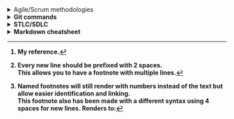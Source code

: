 <details>
  <summary>Agile/Scrum methodologies</summary>
 

# [^4]: <b>Agile Methodology<b>
# Ретроспектива
# Ключевые концепции Agile  

![arrowdown](https://github.com/UserQA07/Tallinn-Learning/assets/144763744/74e68fd7-0356-4043-91d9-2d3424eb8f57)

## Пользовательские истории (User Stories):
после консультации с заказчиком или владельцем продукта команда делит работу, которую необходимо выполнить, на функциональные этапы, называемые «пользовательскими историями». Ожидается, что каждая пользовательская история внесет свой вклад в ценность всего продукта;

## Ежедневные собрания (Daily Meeting):
каждый день в одно и то же время группа собирается, чтобы ознакомить всех с информацией, которая имеет жизненно важное значение для координации: каждый член команды кратко описывает все «завершенные» вклады и любые препятствия, стоящие на их пути;

## Персонажи (Personas):
когда этого требует проект - например, когда пользовательский опыт является основным фактором результатов проекта - команда создает подробные синтетические биографии фиктивных пользователей будущего продукта: они называются personas;

## Команда (Team): «Команда» в Agile понимании -
это небольшая группа людей, назначенных на один и тот же проект или effort, почти все из них на постоянной основе. Незначительное меньшинство членов команды может работать неполный рабочий день или иметь конкурирующие обязанности;

## Инкрементальная разработка (Incremental Development): 
почти все Agile-команды отдают предпочтение стратегии инкрементального развития; в контексте Agile это означает, что можно использовать каждую последующую версию продукта, и каждая основывается на предыдущей версии, добавляя видимые для пользователя функциональные возможности;

## Итеративная разработка (Iterative Development):
Agile-проекты являются итеративными, поскольку они намеренно позволяют «повторять» действия по разработке программного обеспечения и потенциально «пересматривать» одни и те же рабочие продукты;

## Ретроспектива (Milestone Retrospective):
после того, как проект был запущен в течение некоторого времени или в конце проекта, все постоянные члены команды (не только разработчики) вкладывают от одного до трех дней в подробный анализ значимых событий проекта.

# Scrum Methodology

## Scrum - 
наиболее популярный Agile-фреймворк, для многих людей эти термины являются синонимами. Scrum - это фреймворк процесса, используемый для управления разработкой продукта и другой работой, связанной с знаниями. Скрам является эмпирическим в том смысле, что дает командам возможность установить гипотезу о том, как они думают, что что-то работает, опробовать это, проанализировать полученный опыт и внести соответствующие коррективы. То есть при правильном использовании фреймворка. Скрам структурирован таким образом, чтобы команды могли использовать практики из других фреймворков, которые имеют смысл для контекста команды.
Scrum лучше всего подходит в случае, когда кросс-функциональная команда работает в среде разработки продукта, где есть нетривиальный объем работы, которую можно разделить на более чем одну 2-4-недельную итерацию.

## Ценности:
## Преданность (Commitment):
Члены команды лично привержены достижению целей команды;

## Смелость (Courage):
Члены команды поступают правильно и работают над сложными проблемами;
## Сфокусированность (Focus):
Сконцентрируйтесь на работе, намеченной для спринта, и целях команды;

## Открытость (Openness):
Члены команды и заинтересованные стороны открыто рассказывают обо всей работе и проблемах, с которыми сталкивается команда;

## Уважение (Respect):
Члены команды уважают друг друга за способности и независимость.

## Принципы:

## Прозрачность (Transparency):
Команда должна работать в среде, где каждый знает, с какими проблемами сталкиваются другие члены команды. Команды выявляют проблемы внутри организации, часто возникающие в течение длительного времени, которые мешают успеху команды;
## Инспекция (Inspection): 
Частые контрольные точки встроены в структуру, чтобы дать команде возможность поразмышлять о том, как работает процесс. Эти контрольные точки включают в себя Daily Scrum meeting и the Sprint Review Meeting;
## Адаптация (Adaptation): 
Команда постоянно изучает, как идут дела, и проверяет те пункты, которые кажутся бессмысленными.

# События:
## Спринт (Sprint): 
это временной интервал в 2-4 недели, в течение которого команда создает потенциально готовый к поставке инкремент продукта;
# Планирование спринта (Sprint Planning):
Команда начинает спринт с обсуждения, чтобы определить, над какими элементами из бэклога продукта (product backlog) они будут работать во время спринта. Конечным результатом планирования спринта является бэклог спринта (Sprint Backlog). Планирование спринта обычно состоит из двух частей. В первой части владелец продукта и остальная часть команды согласовывают, какие элементы бэклога продукта будут включены в спринт. Во второй части планирования спринта команда определяет, как они будут успешно доставлять идентифицированные элементы Product Backlog как часть потенциально возможного инкремента продукта. Команда может определить конкретные задачи, необходимые для этого, если это одна из их практик. Элементы Product Backlog, определенные для доставки, и задачи, если применимо, составляют бэклог спринта. После того, как команда и владелец продукта установят объем спринта, как описано в элементах Product Backlog, никакие дополнительные элементы не могут быть добавлены в журнал Sprint Backlog. Это защищает команду от изменений в рамках этого спринта;
# Ежедневная встреча (Daily Scrum/Meeting):
это короткое (обычно не более 15 минут) обсуждение, во время которого команда координирует свои действия на следующий день. Дейли не предназначен для обсуждения статуса или обсуждения проблем;
# Обзор спринта (Sprint Review):
в конце спринта вся команда (включая владельца продукта) рассматривает результаты спринта с заинтересованными сторонами продукта. Цель этого обсуждения - обсудить, продемонстрировать и потенциально дать заинтересованным сторонам возможность использовать инкремент для получения обратной связи. Обзор спринта не предназначен для предоставления отчета о состоянии (status report). Отзывы об обзоре спринта помещаются в Product Backlog для дальнейшего рассмотрения;
# Ретроспектива спринта (Sprint Retrospective):
в конце спринта после обзора спринта (sprint review) команда (включая владельца продукта) должна подумать о том, как дела шли во время предыдущего спринта, и определить корректировки, которые они могут внести в будущем. Результатом этой ретроспективы является как минимум одно действие, включенное в бэклог следующего спринта;
Упорядочение бэклога (Grooming);

# Артефакты:
## Бэклог продукта (Product Backlog):
это упорядоченный список всех возможных изменений, которые могут быть внесены в продукт. Пункты в бэклоге продукта являются вариантами, а не обязательствами, и то, что они существуют в бэклоге продукта, не гарантирует, что они будут доставлены. Владелец продукта постоянно ведет бэклог продукта, включая его содержание, доступность и порядок;
## Бэклог спринта (Sprint Backlog):
это набор элементов из бэклога продукта, выбранных для доставки в спринте. После того, как команда определяет задачи, эти задачи необходимо выполнить для достижения цели спринта (Sprint Goal);
## Инкремент (Increment): 
это набор элементов из бэклога продукта, которые соответствуют Definition of Done к концу спринта. Владелец продукта может решить выпустить дополнение или развить его в будущих Спринтах;
## Критерии Готовности (Definition of Done):
это общее соглашение команды о критериях, которым должен соответствовать элемент бэклога продукта, прежде чем он будет считаться выполненным$
## Пользовательские истории (User Story);
## Цель спринта (Sprint Goal);
## Диаграмма сгорания задач (Burndown chart).
</details>

<details>
  <summary>Git commands</summary>
  


![image](https://github.com/UserQA07/-Git/assets/144763744/dd042beb-d672-4fb7-a3cc-7466e99ecd6b)


# Шпаргалка по Git, в которой представлены основные команды 

Git сегодня - это очень популярная система контроля версий. Поэтому шпаргалка по Git, состоящая из основных команд - это то, что может пригодиться.


# Шпаргалка по основным командам
# git add
Команда git add добавляет содержимое рабочей директории в индекс (staging area) для последующего коммита. По умолчанию git commit использует лишь этот индекс, так что вы можете использовать git add для сборки слепка вашего следующего коммита.

# git status
Команда git status показывает состояния файлов в рабочей директории и индексе: какие файлы изменены, но не добавлены в индекс; какие ожидают коммита в индексе. Вдобавок к этому выводятся подсказки о том, как изменить состояние файлов.

# git diff
Команда git diff используется для вычисления разницы между любыми двумя Git деревьями. Это может быть разница между вашей рабочей директорией и индексом (собственно git diff), разница между индексом и последним коммитом (git diff --staged), или между любыми двумя коммитами (git diff master branchB).

# git difftool
Команда git difftool просто запускает внешнюю утилиту сравнения для показа различий в двух деревьях, на случай если вы хотите использовать что-либо отличное от встроенного просмотрщика git diff.

# git commit
Команда git commit берёт все данные, добавленные в индекс с помощью git add, и сохраняет их слепок во внутренней базе данных, а затем сдвигает указатель текущей ветки на этот слепок.

# git reset
Команда git reset, как можно догадаться из названия, используется в основном для отмены изменений. Она изменяет указатель HEAD и, опционально, состояние индекса. Также эта команда может изменить файлы в рабочей директории при использовании параметра --hard, что может привести к потере наработок при неправильном использовании, так что убедитесь в серьёзности своих намерений прежде чем использовать его.

# git rm
Команда git rm используется в Git для удаления файлов из индекса и рабочей директории. Она похожа на git add с тем лишь исключением, что она удаляет, а не добавляет файлы для следующего коммита.

# git mv
Команда git mv — это всего лишь удобный способ переместить файл, а затем выполнить git addдля нового файла и git rm для старого.

# git clean
Команда git clean используется для удаления мусора из рабочей директории. Это могут быть результаты сборки проекта или файлы конфликтов слияний.

# Шпаргалка по ветвлению и слиянию

# git branch
Эта команда выведет список всех локальных веток, и активная ветка будет выделена звездочкой.

# git branch -r
Просмотреть удаленные ветки. Эта команда выведет список всех удаленных веток.

# git branch -a
Просмотреть и локальные, и удаленные ветки:
Если вы хотите увидеть как локальные, так и удаленные ветки, выполните команду :


git branch -a
Эта команда выведет список всех веток, включая локальные и удаленные. Локальные ветки будут отображены без каких-либо префиксов, а удаленные ветки будут представлены в формате "origin/branch_name" для удаленного сервера "origin".

# git log --graph --oneline --all
Графическое представление веток:
Эта команда отобразит древовидное представление всех веток, что поможет вам лучше понять, как они взаимосвязаны.


# git branch
Команда git branch — это своего рода “менеджер веток”. Она умеет перечислять ваши ветки, создавать новые, удалять и переименовывать их.

# git checkout
Команда git checkout используется для переключения веток и выгрузки их содержимого в рабочую директорию.

# git merge
Команда git merge используется для слияния одной или нескольких веток в текущую. Затем она устанавливает указатель текущей ветки на результирующий коммит.

# git mergetool
Команда git mergetool просто вызывает внешнюю программу слияний, в случае если у вас возникли проблемы слияния.

# git log
Команда git log используется для просмотра истории коммитов, начиная с самого свежего и уходя к истокам проекта. По умолчанию, она показывает лишь историю текущей ветки, но может быть настроена на вывод истории других, даже нескольких сразу, веток. Также её можно использовать для просмотра различий между ветками на уровне коммитов.

# git stash
Команда git stash используется для временного сохранения всех незакоммиченных изменений для очистки рабочей директории без необходимости коммитить незавершённую работу в новую ветку.

# git tag
Команда git tag используется для задания постоянной метки на какой-либо момент в истории проекта. Обычно она используется для релизов.

# Шпаргалка по совместной работе и обновлению проектов

Не так уж много команд в Git требуют сетевого подключения для своей работы, практически все команды оперируют с локальной копией проекта. Когда вы готовы поделиться своими наработками, всего несколько команд помогут вам работать с удалёнными репозиториями.

# git fetch
Команда git fetch связывается с удалённым репозиторием и забирает из него все изменения, которых у вас пока нет и сохраняет их локально.

# git pull
Команда git pull работает как комбинация команд git fetch и git merge, т.е. Git вначале забирает изменения из указанного удалённого репозитория, а затем пытается слить их с текущей веткой.

# git push
Команда git push используется для установления связи с удалённым репозиторием, вычисления локальных изменений отсутствующих в нём, и собственно их передачи в вышеупомянутый репозиторий. Этой команде нужно право на запись в репозиторий, поэтому она использует аутентификацию.

# git remote
Команда git remote служит для управления списком удалённых репозиториев. Она позволяет сохранять длинные URL репозиториев в виде понятных коротких строк, например "origin", так что вам не придётся забивать голову всякой ерундой и набирать её каждый раз для связи с сервером. Вы можете использовать несколько удалённых репозиториев для работы и git remote поможет добавлять, изменять и удалять их.

# git archive
Команда git archive используется для упаковки в архив указанных коммитов или всего репозитория.

# git submodule
Команда git submodule используется для управления вложенными репозиториями. Например, это могут быть библиотеки или другие, используемые не только в этом проекте ресурсы. У команды submodule есть несколько под-команд — add, update, sync и др. — для управления такими репозиториями.

# Шпаргалка по осмотру и сравнению
git show
Команда git show отображает объект в простом и человекопонятном виде. Обычно она используется для просмотра информации о метке или коммите.

# git shortlog
Команда git shortlog служит для подведения итогов команды git log. Она принимает практически те же параметры, что и git log, но вместо простого листинга всех коммитов, они будут сгруппированы по автору.

# git describe
Команда git describe принимает на вход что угодно, что можно трактовать как коммит (ветку, тег) и выводит более-менее человекочитаемую строку, которая не изменится в будущем для данного коммита. Это может быть использовано как более удобная, но по-прежнему уникальная, замена SHA-1.

# Шпаргалка по отладке
В Git есть несколько команд, используемых для нахождения проблем в коде. Это команды для поиска места в истории, где проблема впервые проявилась и собственно виновника этой проблемы.

# git bisect
Команда git bisect — это чрезвычайно полезная утилита для поиска коммита в котором впервые проявился баг или проблема с помощью автоматического бинарного поиска.

# git blame
Команда git blame выводит перед каждой строкой файла SHA-1 коммита, последний раз менявшего эту строку и автора этого коммита. Это помогает в поисках человека, которому нужно задавать вопросы о проблемном куске кода.

# git grep
Команда git grep используется для поиска любой строки или регулярного выражения в любом из файлов вашего проекта, даже в более ранних его версиях.

</details>

<details>
  <summary>STLC/SDLC</summary>

![image](https://github.com/UserQA07/STLC-SDLC/assets/144763744/5ae89c31-52f9-40f2-8767-56ccb9b12267)

# STLC - Software Testing Lifecycle

это процесс тестирования, который включает в себя определенную последовательность шагов, чтобы гарантировать достижение целей в области качества. В процессе STLC каждое действие выполняется планомерно и систематически. Каждый этап имеет разные цели и результаты. У разных организаций разные этапы STLC, однако основа остается прежней.

# Каждая фаза STLC имеет критерии начала и окончания:

# Критерии входа (entry criteria):
Набор общих и специфичных условий для продолжения процесса с определенной задачей, например, фаза тестирования. Цель критериев входа - предотвращение начала задачи, которое может потребовать больше (бесполезных) усилий, чем на устранение не пройденных критериев входа. (Gilb and Graham)

# Критерии выхода (exit criteria):
Набор общих и специфичных условий, согласованных заранее с заинтересованными сторонами, для того, чтобы процесс мог официально считаться завершенным. Цель критериев выхода - предотвращение возможности, когда задание считается завершенным, однако еще существуют отдельные незавершенные части задания. Критерии выхода используются для отчетности, а также планирования того, когда остановить тестирование. (Gilb and Graham)

STLC имеет несколько взаимосвязанных фаз и в целом очень похож на SDLC. Эти фазы являются последовательными и называются:

# Анализ требований (Requirement Analysis):
один из важнейших этапов, потому что именно на нем можно почти бесплатно исправить недостатки проекта. Этап анализа требований также определяет потенциальную потребность в автоматизированном тестировании и позволяет производить экономические расчеты затрат на рабочую силу на основе оценки проекта. На этом же этапе обсуждаются и документируются критерии начала и окончания тестирования.
Entry Criteria: BRS (Business Requirement Specification)
Deliverables: список всех проверяемых требований, технико-экономическое обоснование автоматизации (если применимо);

# Планирование тестирования (Test Planning): 
на этом этапе формируется план тестирования, т.е. мы определяем действия и ресурсы, которые помогут достичь целей тестирования (участники и их роли, инструменты, окружение). Во время планирования мы также пытаемся определить метрики, метод сбора и отслеживания этих метрик. План составляют исходя из требований, тестовой стратегии и анализа рисков.
Entry Criteria: Requirements Documents;
Deliverables: Test Strategy, Test Plan, and Test Effort estimation document.

# Разработка тест-кейсов (Test Case Development):
подразумевает использование ручного и автоматизированного тестирования для достижения полного охвата функциональности программного обеспечения, при этом процесс основан на заранее установленных требованиях. Чаще всего тест-кейсы для автоматического тестирования пишутся отдельно, так как кейсы для ручного тестирования описаны в виде шпаргалок (cheat sheets).
Entry Criteria: Requirements Documents (Updated version);
Deliverables: Test cases, Test Scripts (if automation), Test data.

# Настройка тестовой среды (Test Environment Setup):
в плане тестирования четко указано, какую тестовую среду следует использовать. На этом этапе STLC настраиваются операционные системы и виртуальные машины, развертываются инструменты тестирования, такие как Selenium, Katalon Studio, а также тестовая среда и базы данных проекта. Мы также обращаемся с запросами к DevOps и администраторам, если требуется поддержка.
Entry Criteria: Test Plan, Smoke Test cases, Test Data;
Deliverables: Test Environment. Smoke Test Results.

# Выполнение тестов (Test Execution):
тесты выполняются на основе готовой тестовой документации и правильно настроенной тестовой среды. Все результаты тестирования регистрируются в Системе управления тестированием. Отрицательно пройденные тесты, в которых фактический результат отличается от ожидаемого, регистрируются как ошибки и передаются команде разработчиков на доработку с последующей перепроверкой после исправления.
Entry Criteria: Test Plan document, Test cases, Test data, Test Environment;
Deliverables: Test case execution report, Defect report, RTM.

# Завершение цикла испытаний (Test Cycle Closure):
окончательная генерация отчетов о тестировании для клиента. Они должны включать затраченное время, процент обнаруженных ошибок и положительных результатов тестирования, общее количество обнаруженных и исправленных ошибок. Что касается отдела тестирования, то это момент для анализа его работы, подведения итогов, анализа его продуктивности и возможности внести предложения по улучшению качества тестирования.
Entry Criteria: Test Case Execution report (убедитесь, что нет открытых high severity defects), Defect report;
Deliverables: Test Closure report, Test metrics.

# Разница STLC и SDLC
STLC и SDLC тесно связаны друг с другом, но они одновременно преследуют разные задачи с одной и той же целью, а именно:
сбор требований в желаемой форме и разработка заявленной функциональности (SDLC);
анализ требований, помощь клиенту и команде разработчиков и подтверждение качества реализованной функциональности (STLC).
Общая цель - удовлетворение клиента и получение максимально возможного балла на этапах верификации и валидации.


![image](https://github.com/UserQA07/STLC-SDLC/assets/144763744/5f3b6315-cc76-475e-b885-7ac4418b302b)

# SDLC -
это систематизированный процесс, этапы которого охватывают полный жизненный цикл программного обеспечения (Software Lifecycle) и который определяет различные этапы разработки программного обеспечения для создания высококачественного программного обеспечения, отвечающего ожиданиям клиентов и для улучшения эффективности разработки. Разработка системы должна быть завершена в заранее определенные сроки и стоимость. Каждая фаза жизненного цикла SDLC имеет свой собственный процесс и результаты, которые используются в следующей фазе.
Обычно он делится на шесть-восемь шагов, но менеджеры проектов могут объединять, декомпозировать или пропускать шаги, в зависимости от скоупа проекта.
В разных источниках фазы немного отличаются, но глобально суть везде одинакова.

# Фазы SDLC:
# Сбор и анализ требований (Requirement Gathering and Analysis):
На этом этапе от клиента собирается вся необходимая информация для разработки продукта в соответствии с их ожиданиями. Любые неясности должны быть разрешены сразу на этом этапе. Бизнес-аналитик и менеджер проекта назначили встречу с заказчиком, чтобы собрать всю информацию, например, что заказчик хочет построить, кто будет конечным пользователем, какова цель продукта. Перед созданием продукта очень важно понимание или знание продукта. Например, клиент хочет иметь приложение, которое включает денежные транзакции. В этом случае требование должно быть четким, например, какие транзакции будут выполняться, как они будут проводиться, в какой валюте они будут проводиться и т. д. После того, как сбор требований завершен, проводится анализ для проверки возможности разработки продукта. После четкого понимания требования создается документ SRS (Спецификация требований к программному обеспечению). Этот документ должен быть полностью понят разработчикам, а также должен быть рассмотрен заказчиком для использования в будущем;

# Дизайн (Design): 
На этом этапе требования, собранные в документе SRS, используются в качестве входных данных, и создается архитектура программного обеспечения, которая используется для реализации разработки системы. Создаются два вида дизайн-документов:
Высокоуровневый дизайн (HLD - High-Level Design):
Краткое описание и название каждого модуля;
Краткое описание функциональности каждого модуля;
Отношения интерфейсов и зависимости между модулями;
Таблицы базы данных, идентифицированные вместе с их ключевыми элементами;
Полные архитектурные схемы с подробными сведениями о технологиях.
Низкоуровневый дизайн (LLD - Low-Level Design):
Функциональная логика модулей;
Таблицы базы данных, которые включают тип и размер;
Полная детализация интерфейсов;
Решение всех типов проблем с зависимостями;
Список сообщений об ошибках;
Полные входные и выходные значения для каждого модуля.

# Разработка (Implementation or Coding):
Реализация / кодирование начинается, как только разработчик получает Design document. Дизайн программного обеспечения переведен в исходный код. На этом этапе реализуются все компоненты программного обеспечения;

# Тестирование (Testing):
Тестирование начинается после завершения кодирования и выпуска модулей для тестирования. На этом этапе разработанное программное обеспечение тщательно тестируется, и все обнаруженные дефекты передаются разработчикам для их исправления. Повторное тестирование, регрессионное тестирование проводится до тех пор, пока программное обеспечение не будет соответствовать ожиданиям клиента. Тестировщики обращаются к документу SRS, чтобы убедиться, что программное обеспечение соответствует стандарту заказчика;

# Развертывание (Deployment):
После тестирования продукта он развертывается в производственной среде или выполняется первое UAT (пользовательское приемочное тестирование), в зависимости от ожиданий клиента. В случае UAT создается копия производственной среды, и заказчик вместе с разработчиками выполняет тестирование. Если клиент остается доволен, то предоставляет согласие на релиз;

# Поддержка (Maintenance):
Основное внимание на этом этапе SDLC уделяется обеспечению того, чтобы потребности продолжали удовлетворяться и чтобы система продолжала работать в соответствии со спецификацией, упомянутой в первом этапе. После того, как система развернута и клиенты начинают использовать разработанную систему следует 3 вида активностей:
Исправление ошибок;
Обновление;
Улучшение.
</details>

<details>
<summary> Markdown cheatsheet</summary>

# ***Table of Contents***

# - **[Headers](#)**
# + **[Emphasis](#)**
# + **[Lists](#)**
# + **[Links](url)**
# + **[Images](#)**
# + **[Code and Syntax Highlighting](#)**
# + **[Footnotes](#)**
# + **[Tables](#)**
# + **[Blockquotes](#)**
# + **[Inline HTML](#)**
# + **[Horizontal Rule](#)**
# + **[Line Breaks](#)**
# + **[YouTube Videos](#)** 
# Headers
Headers
# H1
## H2
### H3
#### H4
##### H5
###### H6

Alternatively, for H1 and H2, an underline-ish style:

Alt-H1
======

Alt-H2
------
H1
H2
H3
H4
H5
H6
Alternatively, for H1 and H2, an underline-ish style:

Alt-H1
Alt-H2
Emphasis
Emphasis, aka italics, with *asterisks* or _underscores_.

Strong emphasis, aka bold, with **asterisks** or __underscores__.

Combined emphasis with **asterisks and _underscores_**.

Strikethrough uses two tildes. ~~Scratch this.~~
Emphasis, aka italics, with asterisks or underscores.

Strong emphasis, aka bold, with asterisks or underscores.

Combined emphasis with asterisks and underscores.

Strikethrough uses two tildes. Scratch this.

Lists
(In this example, leading and trailing spaces are shown with with dots: ⋅)

1. First ordered list item
2. Another item
⋅⋅* Unordered sub-list. 
1. Actual numbers don't matter, just that it's a number
⋅⋅1. Ordered sub-list
4. And another item.

⋅⋅⋅You can have properly indented paragraphs within list items. Notice the blank line above, and the leading spaces (at least one, but we'll use three here to also align the raw Markdown).

⋅⋅⋅To have a line break without a paragraph, you will need to use two trailing spaces.⋅⋅
⋅⋅⋅Note that this line is separate, but within the same paragraph.⋅⋅
⋅⋅⋅(This is contrary to the typical GFM line break behaviour, where trailing spaces are not required.)

* Unordered list can use asterisks
- Or minuses
+ Or pluses
First ordered list item
Another item
Unordered sub-list.
Actual numbers don't matter, just that it's a number

Ordered sub-list

And another item.

You can have properly indented paragraphs within list items. Notice the blank line above, and the leading spaces (at least one, but we'll use three here to also align the raw Markdown).

To have a line break without a paragraph, you will need to use two trailing spaces.
Note that this line is separate, but within the same paragraph.
(This is contrary to the typical GFM line break behaviour, where trailing spaces are not required.)

Unordered list can use asterisks
Or minuses
Or pluses
Links
There are two ways to create links.

[I'm an inline-style link](https://www.google.com)

[I'm an inline-style link with title](https://www.google.com "Google's Homepage")

[I'm a reference-style link][Arbitrary case-insensitive reference text]

[I'm a relative reference to a repository file](../blob/master/LICENSE)

[You can use numbers for reference-style link definitions][1]

Or leave it empty and use the [link text itself].

URLs and URLs in angle brackets will automatically get turned into links. 
http://www.example.com or <http://www.example.com> and sometimes 
example.com (but not on Github, for example).

Some text to show that the reference links can follow later.

[arbitrary case-insensitive reference text]: https://www.mozilla.org
[1]: http://slashdot.org
[link text itself]: http://www.reddit.com
I'm an inline-style link

I'm an inline-style link with title

I'm a reference-style link

I'm a relative reference to a repository file

You can use numbers for reference-style link definitions

Or leave it empty and use the link text itself.

URLs and URLs in angle brackets will automatically get turned into links. http://www.example.com or http://www.example.com and sometimes example.com (but not on Github, for example).

Some text to show that the reference links can follow later.

Images
Here's our logo (hover to see the title text):

Inline-style: 
![alt text](https://github.com/adam-p/markdown-here/raw/master/src/common/images/icon48.png "Logo Title Text 1")

Reference-style: 
![alt text][logo]

[logo]: https://github.com/adam-p/markdown-here/raw/master/src/common/images/icon48.png "Logo Title Text 2"
Here's our logo (hover to see the title text):

Inline-style: alt text

Reference-style: alt text

Code and Syntax Highlighting
Code blocks are part of the Markdown spec, but syntax highlighting isn't. However, many renderers -- like Github's and Markdown Here -- support syntax highlighting. Which languages are supported and how those language names should be written will vary from renderer to renderer. Markdown Here supports highlighting for dozens of languages (and not-really-languages, like diffs and HTTP headers); to see the complete list, and how to write the language names, see the highlight.js demo page.

Inline `code` has `back-ticks around` it.
Inline code has back-ticks around it.

Blocks of code are either fenced by lines with three back-ticks ```, or are indented with four spaces. I recommend only using the fenced code blocks -- they're easier and only they support syntax highlighting.

```javascript
var s = "JavaScript syntax highlighting";
alert(s);
```
 
```python
s = "Python syntax highlighting"
print s
```
 
```
No language indicated, so no syntax highlighting. 
But let's throw in a <b>tag</b>.
```
var s = "JavaScript syntax highlighting";
alert(s);
s = "Python syntax highlighting"
print s
No language indicated, so no syntax highlighting in Markdown Here (varies on Github). 
But let's throw in a <b>tag</b>.
Footnotes
Footnotes aren't part of the core Markdown spec, but they supported by GFM.

Here is a simple footnote[^1].

A footnote can also have multiple lines[^2].  

You can also use words, to fit your writing style more closely[^note].

[^1]: My reference.
[^2]: Every new line should be prefixed with 2 spaces.  
  This allows you to have a footnote with multiple lines.
[^note]:
    Named footnotes will still render with numbers instead of the text but allow easier identification and linking.  
    This footnote also has been made with a different syntax using 4 spaces for new lines.
Renders to:

rendered footnotes

Tables
Tables aren't part of the core Markdown spec, but they are part of GFM and Markdown Here supports them. They are an easy way of adding tables to your email -- a task that would otherwise require copy-pasting from another application.

Colons can be used to align columns.

| Tables        | Are           | Cool  |
| ------------- |:-------------:| -----:|
| col 3 is      | right-aligned | $1600 |
| col 2 is      | centered      |   $12 |
| zebra stripes | are neat      |    $1 |

There must be at least 3 dashes separating each header cell.
The outer pipes (|) are optional, and you don't need to make the 
raw Markdown line up prettily. You can also use inline Markdown.

Markdown | Less | Pretty
--- | --- | ---
*Still* | `renders` | **nicely**
1 | 2 | 3
Colons can be used to align columns.

Tables	Are	Cool
col 3 is	right-aligned	$1600
col 2 is	centered	$12
zebra stripes	are neat	$1
There must be at least 3 dashes separating each header cell. The outer pipes (|) are optional, and you don't need to make the raw Markdown line up prettily. You can also use inline Markdown.

Markdown	Less	Pretty
Still	renders	nicely
1	2	3
Blockquotes
> Blockquotes are very handy in email to emulate reply text.
> This line is part of the same quote.

Quote break.

> This is a very long line that will still be quoted properly when it wraps. Oh boy let's keep writing to make sure this is long enough to actually wrap for everyone. Oh, you can *put* **Markdown** into a blockquote. 
Blockquotes are very handy in email to emulate reply text. This line is part of the same quote.

Quote break.

This is a very long line that will still be quoted properly when it wraps. Oh boy let's keep writing to make sure this is long enough to actually wrap for everyone. Oh, you can put Markdown into a blockquote.

Inline HTML
You can also use raw HTML in your Markdown, and it'll mostly work pretty well.

<dl>
  <dt>Definition list</dt>
  <dd>Is something people use sometimes.</dd>

  <dt>Markdown in HTML</dt>
  <dd>Does *not* work **very** well. Use HTML <em>tags</em>.</dd>
</dl>
Definition list
Is something people use sometimes.
Markdown in HTML
Does *not* work **very** well. Use HTML tags.
Horizontal Rule
Three or more...

---

Hyphens

***

Asterisks

___

Underscores
Three or more...

Hyphens

Asterisks

Underscores

Line Breaks
My basic recommendation for learning how line breaks work is to experiment and discover -- hit <Enter> once (i.e., insert one newline), then hit it twice (i.e., insert two newlines), see what happens. You'll soon learn to get what you want. "Markdown Toggle" is your friend.

Here are some things to try out:

Here's a line for us to start with.

This line is separated from the one above by two newlines, so it will be a *separate paragraph*.

This line is also a separate paragraph, but...
This line is only separated by a single newline, so it's a separate line in the *same paragraph*.
Here's a line for us to start with.

This line is separated from the one above by two newlines, so it will be a separate paragraph.

This line is also begins a separate paragraph, but...
This line is only separated by a single newline, so it's a separate line in the same paragraph.

(Technical note: Markdown Here uses GFM line breaks, so there's no need to use MD's two-space line breaks.)

YouTube Videos
They can't be added directly but you can add an image with a link to the video like this:

<a href="http://www.youtube.com/watch?feature=player_embedded&v=YOUTUBE_VIDEO_ID_HERE
" target="_blank"><img src="http://img.youtube.com/vi/YOUTUBE_VIDEO_ID_HERE/0.jpg" 
alt="IMAGE ALT TEXT HERE" width="240" height="180" border="10" /></a>
Or, in pure Markdown, but losing the image sizing and border:

[![IMAGE ALT TEXT HERE](http://img.youtube.com/vi/YOUTUBE_VIDEO_ID_HERE/0.jpg)](http://www.youtube.com/watch?v=YOUTUBE_VIDEO_ID_HERE)
Referencing a bug by #bugID in your git commit links it to the slip. For example #1.
</details>


